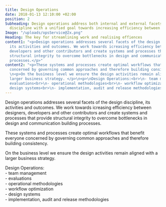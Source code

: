 ```yaml
---
title: Design Operations
date: 2018-01-13 12:10:00 +02:00
position: 2
Subheading: Design operations address both internal and external facets of the design
  discipline with a unified goal towards increasing efficiency between all contributors.
Image: "/uploads/opsService@2x.png"
Heading: The key for streamlining work and realising effiences
content1: "<p>Design operations addresses several facets of the design discipline,
  its activities and outcomes. We work towards icreasing efficiency between designers,
  developers and other contributors and create systems and processes that provide
  structural integrity to overcome bottlenecks in design and communication building
  processes.</p>"
content2: "<p>These systems and processes create optimal workflows that benefit everyone
  concerned by governing common approaches and therefore building consistency.</p>\n
  \n<p>On the business level we ensure the design activities remain aligned with a
  larger business strategy. </p>\n<p>\nDesign Operations:<br>\n- team management<br>\n-
  evaluations<br>\n- operational methodologies<br>\n- workflow optimization<br>\n-
  design systems<br>\n- implementation, audit and release methodologies<br>\n</p>"
---
```


Design operations addresses several facets of the design discipline, its activities and outcomes. We work towards icreasing efficiency between designers, developers and other contributors and create systems and processes that provide structural integrity to overcome bottlenecks in design and communication building processes. 

These systems and processes create optimal workflows that benefit everyone concerned by governing common approaches and therefore building consistency.
 
On the business level we ensure the design activities remain aligned with a larger business strategy. 
<p>
Design Operations:<br>
- team management<br>
- evaluations<br>
- operational methodologies<br>
- workflow optimization<br>
- design systems<br>
- implementation, audit and release methodologies<br>
</p>